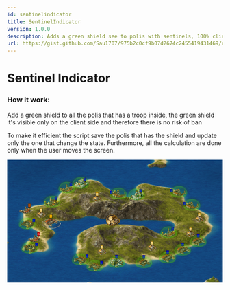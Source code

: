 ```yaml
---
id: sentinelindicator
title: SentinelIndicator
version: 1.0.0
description: Adds a green shield see to polis with sentinels, 100% client side
url: https://gist.github.com/Sau1707/975b2c0cf9b07d2674c2455419431469/raw/a379815a6844c5c2ac42ff41b4862a02670f5eb0/sentinelIndicator.user.js
---
```


# Sentinel Indicator

### How it work:

Add a green shield to all the polis that has a troop inside, the green shield it's visible only on the client side and therefore there is no risk of ban

To make it efficient the script save the polis that has the shield and update only the one that change the state. Furthermore, all the calculation are done only when the user moves the screen.

![Alt text](./images/sentinelindicator_island.png 'sentinel_island')
